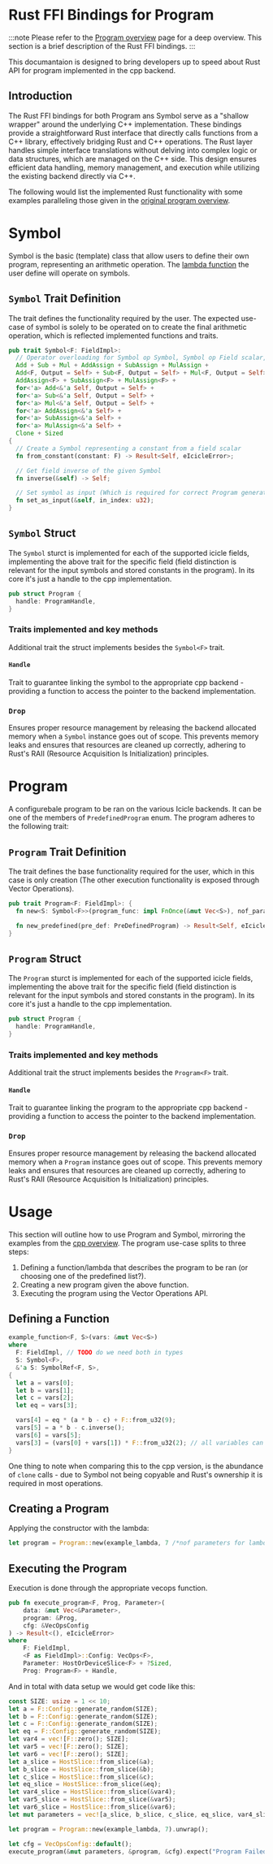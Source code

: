 # Rust FFI Bindings for Program

:::note
Please refer to the [Program overview](../primitives/program.md) page for a deep overview. This section is a brief description of the Rust FFI bindings.
:::

This documantaion is designed to bring developers up to speed about Rust API for program implemented in the cpp backend.

## Introduction

The Rust FFI bindings for both Program ans Symbol serve as a "shallow wrapper" around the underlying C++ implementation. These bindings provide a straightforward Rust interface that directly calls functions from a C++ library, effectively bridging Rust and C++ operations. The Rust layer handles simple interface translations without delving into complex logic or data structures, which are managed on the C++ side. This design ensures efficient data handling, memory management, and execution while utilizing the existing backend directly via C++.

The following would list the implemented Rust functionality with some examples paralleling those given in the [original program overview](../primitives/program.md).
# Symbol
Symbol is the basic (template) class that allow users to define their own program, representing an arithmetic operation. The [lambda function](#defining-a-lambda-function) the user define will operate on symbols.
## `Symbol` Trait Definition
The trait defines the functionality required by the user. The expected use-case of symbol is solely to be operated on to create the final arithmetic operation, which is reflected implemented functions and traits.
```rust
pub trait Symbol<F: FieldImpl>:
  // Operator overloading for Symbol op Symbol, Symbol op Field scalar, Symbol op &Symbol
  Add + Sub + Mul + AddAssign + SubAssign + MulAssign + 
  Add<F, Output = Self> + Sub<F, Output = Self> + Mul<F, Output = Self> +
  AddAssign<F> + SubAssign<F> + MulAssign<F> +
  for<'a> Add<&'a Self, Output = Self> +
  for<'a> Sub<&'a Self, Output = Self> +
  for<'a> Mul<&'a Self, Output = Self> +
  for<'a> AddAssign<&'a Self> +
  for<'a> SubAssign<&'a Self> +
  for<'a> MulAssign<&'a Self> +
  Clone + Sized
{
  // Create a Symbol representing a constant from a field scalar
  fn from_constant(constant: F) -> Result<Self, eIcicleError>;

  // Get field inverse of the given Symbol
  fn inverse(&self) -> Self;

  // Set symbol as input (Which is required for correct Program generation)
  fn set_as_input(&self, in_index: u32);
}
```
## `Symbol` Struct
The `Symbol` sturct is implemented for each of the supported icicle fields, implementing the above trait for the specific field (field distinction is relevant for the input symbols and stored constants in the program). In its core it's just a handle to the cpp implementation.
```rust
pub struct Program {
  handle: ProgramHandle,
}
```
### Traits implemented and key methods
Additional trait the struct implements besides the `Symbol<F>` trait.
#### `Handle` 
Trait to guarantee linking the symbol to the appropriate cpp backend - providing a function to access the pointer to the backend implementation.
### `Drop`
Ensures proper resource management by releasing the backend allocated memory when a `Symbol` instance goes out of scope. This prevents memory leaks and ensures that resources are cleaned up correctly, adhering to Rust's RAII (Resource Acquisition Is Initialization) principles.

# Program
A configurebale program to be ran on the various Icicle backends. It can be one of the members of `PredefinedProgram` enum. The program adheres to the following trait:
## `Program` Trait Definition
The trait defines the base functionality required for the user, which in this case is only creation (The other execution functionality is exposed through Vector Operations).
```rust
pub trait Program<F: FieldImpl>: {
  fn new<S: Symbol<F>>(program_func: impl FnOnce(&mut Vec<S>), nof_parameters: u32) -> Result<Self, eIcicleError>;

  fn new_predefined(pre_def: PreDefinedProgram) -> Result<Self, eIcicleError>;
}
```
## `Program` Struct
The `Program` sturct is implemented for each of the supported icicle fields, implementing the above trait for the specific field (field distinction is relevant for the input symbols and stored constants in the program). In its core it's just a handle to the cpp implementation.
```rust
pub struct Program {
  handle: ProgramHandle,
}
```
### Traits implemented and key methods
Additional trait the struct implements besides the `Program<F>` trait.
#### `Handle` 
Trait to guarantee linking the program to the appropriate cpp backend - providing a function to access the pointer to the backend implementation.
### `Drop`
Ensures proper resource management by releasing the backend allocated memory when a `Program` instance goes out of scope. This prevents memory leaks and ensures that resources are cleaned up correctly, adhering to Rust's RAII (Resource Acquisition Is Initialization) principles.

# Usage
This section will outline how to use Program and Symbol, mirroring the examples from the [cpp overview](../primitives/program.md). The program use-case splits to three steps:
1. Defining a function/lambda that describes the program to be ran (or choosing one of the predefined list?).
2. Creating a new program given the above function.
3. Executing the program using the Vector Operations API.
## Defining a Function
```rust
example_function<F, S>(vars: &mut Vec<S>)
where
  F: FieldImpl, // TODO do we need both in types
  S: Symbol<F>,
  &'a S: SymbolRef<F, S>,
{
  let a = vars[0];
  let b = vars[1];
  let c = vars[2];
  let eq = vars[3];

  vars[4] = eq * (a * b - c) + F::from_u32(9);
  vars[5] = a * b - c.inverse();
  vars[6] = vars[5];
  vars[3] = (vars[0] + vars[1]) * F::from_u32(2); // all variables can be both inputs and outputs
}
```
One thing to note when comparing this to the cpp version, is the abundance of `clone` calls - due to Symbol not being copyable and Rust's ownership it is required in most operations.
## Creating a Program
Applying the constructor with the lambda:
```rust
let program = Program::new(example_lambda, 7 /*nof parameters for lambda = vars.size()*/);
```
## Executing the Program
Execution is done through the appropriate vecops function.
```rust
pub fn execute_program<F, Prog, Parameter>(
    data: &mut Vec<&Parameter>,
    program: &Prog,
    cfg: &VecOpsConfig
) -> Result<(), eIcicleError>
where
    F: FieldImpl,
    <F as FieldImpl>::Config: VecOps<F>,
    Parameter: HostOrDeviceSlice<F> + ?Sized,
    Prog: Program<F> + Handle,
```

And in total with data setup we would get code like this:
```rust
const SIZE: usize = 1 << 10;
let a = F::Config::generate_random(SIZE);
let b = F::Config::generate_random(SIZE);
let c = F::Config::generate_random(SIZE);
let eq = F::Config::generate_random(SIZE);
let var4 = vec![F::zero(); SIZE];
let var5 = vec![F::zero(); SIZE];
let var6 = vec![F::zero(); SIZE];
let a_slice = HostSlice::from_slice(&a);
let b_slice = HostSlice::from_slice(&b);
let c_slice = HostSlice::from_slice(&c);
let eq_slice = HostSlice::from_slice(&eq);
let var4_slice = HostSlice::from_slice(&var4);
let var5_slice = HostSlice::from_slice(&var5);
let var6_slice = HostSlice::from_slice(&var6);
let mut parameters = vec![a_slice, b_slice, c_slice, eq_slice, var4_slice, var5_slice, var6_slice];

let program = Program::new(example_lambda, 7).unwrap();

let cfg = VecOpsConfig::default();
execute_program(&mut parameters, &program, &cfg).expect("Program Failed");
```